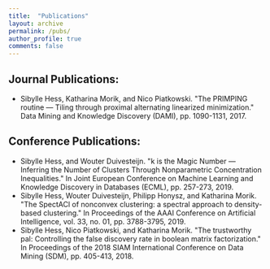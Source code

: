 ```yaml
---
title:  "Publications"
layout: archive
permalink: /pubs/
author_profile: true
comments: false
---
```


## Journal Publications:
* Sibylle Hess, Katharina Morik, and Nico Piatkowski. "The PRIMPING routine — Tiling through proximal alternating linearized minimization." Data Mining and Knowledge Discovery (DAMI), pp. 1090-1131, 2017.

## Conference Publications:
* Sibylle Hess, and Wouter Duivesteijn. "k is the Magic Number — Inferring the Number of Clusters Through Nonparametric Concentration Inequalities." In Joint European Conference on Machine Learning and Knowledge Discovery in Databases (ECML), pp. 257-273, 2019.
* Sibylle Hess, Wouter Duivesteijn, Philipp Honysz, and Katharina Morik. "The SpectACl of nonconvex clustering: a spectral approach to density-based clustering." In Proceedings of the AAAI Conference on Artificial Intelligence, vol. 33, no. 01, pp. 3788-3795, 2019.
* Sibylle Hess, Nico Piatkowski, and Katharina Morik. "The trustworthy pal: Controlling the false discovery rate in boolean matrix factorization." In Proceedings of the 2018 SIAM International Conference on Data Mining (SDM), pp. 405-413, 2018.
